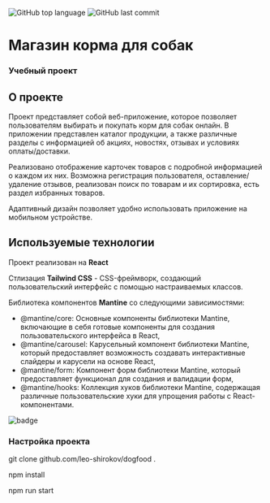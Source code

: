 ![GitHub top language](https://img.shields.io/github/languages/top/leo-shirokov/dogfood?style=for-the-badge)
![GitHub last commit](https://img.shields.io/github/last-commit/leo-shirokov/dogfood?style=for-the-badge)

# Магазин корма для собак

### Учебный проект

## О проекте

Проект представляет собой веб-приложение, которое позволяет пользователям выбирать и покупать корм для собак онлайн. В приложении представлен каталог продукции, а также различные разделы с информацией об акциях, новостях, отзывах и условиях оплаты/доставки.

Реализовано отображение карточек товаров с подробной информацией о каждом их них.
Возможна регистрация пользователя, оставление/удаление отзывов, реализован поиск по товарам и их сортировка, есть раздел избранных товаров.

Адаптивный дизайн позволяет удобно использовать приложение на мобильном устройстве.

## Используемые технологии

Проект реализован на **React**

Стлизация **Tailwind CSS** - CSS-фреймворк, создающий пользовательский интерфейс с помощью настраиваемых классов.

Библиотека компонентов **Mantine** со следующими зависимостями:

-   @mantine/core: Основные компоненты библиотеки Mantine, включающие в себя готовые компоненты для создания пользовательского интерфейса в React,
-   @mantine/carousel: Карусельный компонент библиотеки Mantine, который предоставляет возможность создавать интерактивные слайдеры и карусели на основе React,
-   @mantine/form: Компонент форм библиотеки Mantine, который предоставляет функционал для создания и валидации форм,
-   @mantine/hooks: Коллекция хуков библиотеки Mantine, содержащая различные пользовательские хуки для упрощения работы с React-компонентами.

![badge](https://img.shields.io/badge/Dogfood-Магазин%20корма%20для%20собак-yellow)

### Настройка проекта

git clone github.com/leo-shirokov/dogfood .

npm install

npm run start
